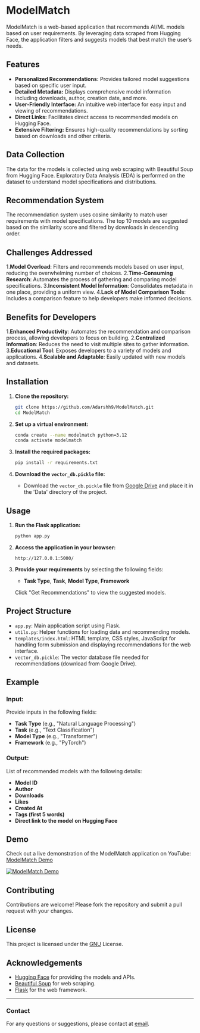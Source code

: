 # ModelMatch

ModelMatch is a web-based application that recommends AI/ML models based on user requirements. By leveraging data scraped from Hugging Face, the application filters and suggests models that best match the user’s needs.

## Features

- **Personalized Recommendations:** Provides tailored model suggestions based on specific user input.
- **Detailed Metadata:** Displays comprehensive model information including downloads, author, creation date, and more.
- **User-Friendly Interface:** An intuitive web interface for easy input and viewing of recommendations.
- **Direct Links:** Facilitates direct access to recommended models on Hugging Face.
- **Extensive Filtering:** Ensures high-quality recommendations by sorting based on downloads and other criteria.

## Data Collection

The data for the models is collected using web scraping with Beautiful Soup from Hugging Face. Exploratory Data Analysis (EDA) is performed on the dataset to understand model specifications and distributions.

## Recommendation System

The recommendation system uses cosine similarity to match user requirements with model specifications. The top 10 models are suggested based on the similarity score and filtered by downloads in descending order.

## Challenges Addressed

1.**Model Overload**: Filters and recommends models based on user input, reducing the overwhelming number of choices.
2.**Time-Consuming Research**: Automates the process of gathering and comparing model specifications.
3.**Inconsistent Model Information**: Consolidates metadata in one place, providing a uniform view.
4.**Lack of Model Comparison Tools**: Includes a comparison feature to help developers make informed decisions.

## Benefits for Developers

1.**Enhanced Productivity**: Automates the recommendation and comparison process, allowing developers to focus on building.
2.**Centralized Information**: Reduces the need to visit multiple sites to gather information.
3.**Educational Tool**: Exposes developers to a variety of models and applications.
4.**Scalable and Adaptable**: Easily updated with new models and datasets.

## Installation

1. **Clone the repository:**
    ```sh
    git clone https://github.com/Adarshh9/ModelMatch.git
    cd ModelMatch
    ```

2. **Set up a virtual environment:**
    ```sh
    conda create --name modelmatch python=3.12
    conda activate modelmatch
    ```

3. **Install the required packages:**
    ```sh
    pip install -r requirements.txt
    ```

4. **Download the `vector_db.pickle` file:**
    - Download the `vector_db.pickle` file from [Google Drive](https://drive.google.com/file/d/1ZBlk3g-x50AUOff4gXqJ4oR21RMyE0cM/view?usp=sharing) and place it in the 'Data' directory of the project.

## Usage

1. **Run the Flask application:**
    ```sh
    python app.py
    ```

2. **Access the application in your browser:**
    ```
    http://127.0.0.1:5000/
    ```

3. **Provide your requirements** by selecting the following fields:
   - **Task Type**, **Task**, **Model Type**, **Framework**

   Click "Get Recommendations" to view the suggested models.

## Project Structure

- `app.py`: Main application script using Flask.
- `utils.py`: Helper functions for loading data and recommending models.
- `templates/index.html`: HTML template, CSS styles, JavaScript for handling form submission and displaying recommendations for the web interface.
- `vector_db.pickle`: The vector database file needed for recommendations (download from Google Drive).

## Example

### Input:
Provide inputs in the following fields:
- **Task Type** (e.g., "Natural Language Processing")
- **Task** (e.g., "Text Classification")
- **Model Type** (e.g., "Transformer")
- **Framework** (e.g., "PyTorch")

### Output:
List of recommended models with the following details:
- **Model ID**
- **Author**
- **Downloads**
- **Likes**
- **Created At**
- **Tags (first 5 words)**
- **Direct link to the model on Hugging Face**

## Demo

Check out a live demonstration of the ModelMatch application on YouTube: [ModelMatch Demo](https://youtu.be/4Rfqje5_KHw)

[![ModelMatch Demo](https://img.youtube.com/vi/4Rfqje5_KHw/0.jpg)](https://youtu.be/4Rfqje5_KHw)

## Contributing

Contributions are welcome! Please fork the repository and submit a pull request with your changes.

## License

This project is licensed under the [GNU](LICENSE) License.

## Acknowledgements

- [Hugging Face](https://huggingface.co/) for providing the models and APIs.
- [Beautiful Soup](https://www.crummy.com/software/BeautifulSoup/) for web scraping.
- [Flask](https://flask.palletsprojects.com/) for the web framework.

---

### Contact

For any questions or suggestions, please contact at [email](akesherwani900@gmail.com).
